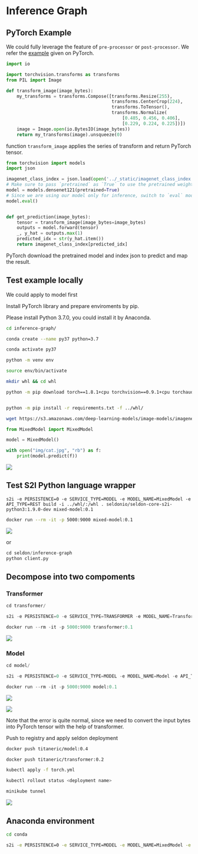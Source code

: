 # Inference Graph

## PyTorch Example

We could fully leverage the feature of `pre-processor` or `post-processor`. We refer the [example](https://pytorch.org/tutorials/intermediate/flask_rest_api_tutorial.html) given on PyTorch.

```python
import io

import torchvision.transforms as transforms
from PIL import Image

def transform_image(image_bytes):
    my_transforms = transforms.Compose([transforms.Resize(255),
                                        transforms.CenterCrop(224),
                                        transforms.ToTensor(),
                                        transforms.Normalize(
                                            [0.485, 0.456, 0.406],
                                            [0.229, 0.224, 0.225])])
    image = Image.open(io.BytesIO(image_bytes))
    return my_transforms(image).unsqueeze(0)
```

function `transform_image` applies the series of transform and return PyTorch tensor.

```python
from torchvision import models
import json

imagenet_class_index = json.load(open('../_static/imagenet_class_index.json'))
# Make sure to pass `pretrained` as `True` to use the pretrained weights:
model = models.densenet121(pretrained=True)
# Since we are using our model only for inference, switch to `eval` mode:
model.eval()


def get_prediction(image_bytes):
    tensor = transform_image(image_bytes=image_bytes)
    outputs = model.forward(tensor)
    _, y_hat = outputs.max(1)
    predicted_idx = str(y_hat.item())
    return imagenet_class_index[predicted_idx]
```

PyTorch download the pretrained model and index json to predict and map the result.

## Test example locally

We could apply to model first

Install PyTorch library and prepare enviroments by pip.

Please install Python 3.7.0, you could install it by Anaconda.

```bash
cd inference-graph/

conda create --name py37 python=3.7

conda activate py37

python -m venv env

source env/bin/activate

mkdir whl && cd whl

python -m pip download torch==1.8.1+cpu torchvision==0.9.1+cpu torchaudio==0.8.1 -f https://download.pytorch.org/whl/torch_stable.html


python -m pip install -r requirements.txt -f ../whl/

wget https://s3.amazonaws.com/deep-learning-models/image-models/imagenet_class_index.json
```

```python
from MixedModel import MixedModel

model = MixedModel()

with open("img/cat.jpg", "rb") as f:
    print(model.predict(f))
```

![](https://i.imgur.com/N5aR9bV.png)


## Test S2I Python language wrapper

```
s2i -e PERSISTENCE=0 -e SERVICE_TYPE=MODEL -e MODEL_NAME=MixedModel -e API_TYPE=REST build -i ../whl/:/whl . seldonio/seldon-core-s2i-python3:1.9.0-dev mixed-model:0.1
```


```bash
docker run --rm -it -p 5000:9000 mixed-model:0.1
```

![](https://i.imgur.com/E15h5JK.png)

or 

```python
cd seldon/inference-graph
python client.py
```
## Decompose into two compoments

### Transformer

```python
cd transformer/

s2i -e PERSISTENCE=0 -e SERVICE_TYPE=TRANSFORMER -e MODEL_NAME=Transformer -e API_TYPE=REST build -i ../whl/:/whl . seldonio/seldon-core-s2i-python3:1.9.0-dev transformer:0.1

docker run --rm -it -p 5000:9000 transformer:0.1
```

![](https://i.imgur.com/nnDk9ZC.png)


### Model

```python
cd model/

s2i -e PERSISTENCE=0 -e SERVICE_TYPE=MODEL -e MODEL_NAME=Model -e API_TYPE=REST build -i ../whl/:/whl . seldonio/seldon-core-s2i-python3:1.9.0-dev model:0.1

docker run --rm -it -p 5000:9000 model:0.1
```

![](https://i.imgur.com/IVRLqre.png)

![](https://i.imgur.com/3tstA56.png)

Note that the error is quite normal, since we need to convert the input bytes into PyTorch tensor with the help of transformer.

Push to registry and apply seldon deployment

```bash
docker push titaneric/model:0.4

docker push titaneric/transformer:0.2

kubectl apply -f torch.yml

kubectl rollout status <deployment name>
```

```bash
minikube tunnel
```

![](https://i.imgur.com/k3cke2Z.png)


## Anaconda environment

```bash
cd conda

s2i -e PERSISTENCE=0 -e SERVICE_TYPE=MODEL -e MODEL_NAME=MixedModel -e API_TYPE=REST -e CONDA_ENV_NAME=py37 build . seldonio/seldon-core-s2i-python3:1.9.0-dev conda:0.1 
```